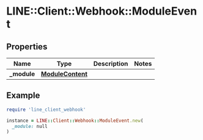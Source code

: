 # LINE::Client::Webhook::ModuleEvent

## Properties

| Name | Type | Description | Notes |
| ---- | ---- | ----------- | ----- |
| **_module** | [**ModuleContent**](ModuleContent.md) |  |  |

## Example

```ruby
require 'line_client_webhook'

instance = LINE::Client::Webhook::ModuleEvent.new(
  _module: null
)
```

